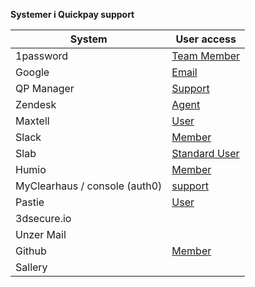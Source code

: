 **Systemer i Quickpay support**

|System | User access|
|-------|------------|
|1password| [Team Member](https://github.com/clearhaus/security/blob/main/systems_and_roles/1password.md)|
|Google | [Email](https://github.com/clearhaus/security/blob/main/systems_and_roles/QP-google.md) |
|QP Manager | [Support](https://github.com/clearhaus/security/blob/main/systems_and_roles/QP-manager.md)|
|Zendesk | [Agent](https://github.com/clearhaus/security/blob/main/systems_and_roles/zendesk.md)|
|Maxtell| [User](https://github.com/clearhaus/security/blob/main/systems_and_roles/QP-maxtell.md) |
|Slack | [Member](https://github.com/clearhaus/security/blob/main/systems_and_roles/slack.md)|
|Slab| [Standard User](https://github.com/clearhaus/security/blob/main/systems_and_roles/QP-slab.md)|
|Humio | [Member](https://github.com/clearhaus/security/blob/main/systems_and_roles/QP-Humio.md)|
|MyClearhaus / console (auth0) | [support](https://github.com/clearhaus/security/blob/main/systems_and_roles/auth0.md) |
|Pastie| [User](https://github.com/clearhaus/security/blob/main/systems_and_roles/pastie.md)|
|3dsecure.io| |
|Unzer Mail| |
|Github | [Member](https://github.com/clearhaus/security/blob/main/systems_and_roles/QP-github.md)|
|Sallery | |

